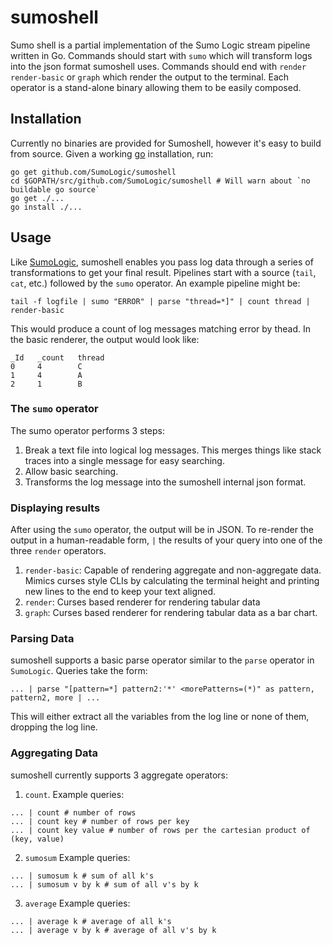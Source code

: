 # sumoshell
Sumo shell is a partial implementation of the Sumo Logic stream pipeline written in Go. Commands should start with
`sumo` which will transform logs into the json format sumoshell uses. Commands should end with `render` `render-basic` or `graph` which render the output to the terminal. Each operator is a stand-alone binary allowing them to be easily composed.

## Installation
Currently no binaries are provided for Sumoshell, however it's easy to build from source. Given a working [go](https://golang.org/doc/install) installation, run:
```
go get github.com/SumoLogic/sumoshell
cd $GOPATH/src/github.com/SumoLogic/sumoshell # Will warn about `no buildable go source`
go get ./...
go install ./...
```

## Usage
Like [SumoLogic](www.sumologic.com), sumoshell enables you pass log data through a series of transformations to get your final result. Pipelines start with a source (`tail`, `cat`, etc.) followed by the `sumo` operator. An example pipeline might be:

```tail -f logfile | sumo "ERROR" | parse "thread=*]" | count thread | render-basic```

This would produce a count of log messages matching error by thead. In the basic renderer, the output would look like:
```
_Id   _count   thread   
0     4        C        
1     4        A        
2     1        B      
```
### The `sumo` operator
The sumo operator performs 3 steps: 

1. Break a text file into logical log messages. This merges things like stack traces into a single message for easy searching.
2. Allow basic searching.
3. Transforms the log message into the sumoshell internal json format.

### Displaying results

After using the `sumo` operator, the output will be in JSON. To re-render the output in a human-readable form, `|` the results of your query into one of the three `render` operators.

1. `render-basic`: Capable of rendering aggregate and non-aggregate data. Mimics curses style CLIs by calculating the terminal height and printing new lines to the end to keep your text aligned.
2. `render`: Curses based renderer for rendering tabular data
3. `graph`: Curses based renderer for rendering tabular data as a bar chart.


### Parsing Data

sumoshell supports a basic parse operator similar to the `parse` operator in `SumoLogic`. Queries take the form:
```
... | parse "[pattern=*] pattern2:'*' <morePatterns=(*)" as pattern, pattern2, more | ...
```

This will either extract all the variables from the log line or none of them, dropping the log line.

### Aggregating Data

sumoshell currently supports 3 aggregate operators:

1. `count`. Example queries:
  ```
  ... | count # number of rows
  ... | count key # number of rows per key
  ... | count key value # number of rows per the cartesian product of (key, value)
  ```

2. `sumosum` Example queries:
  ```
  ... | sumosum k # sum of all k's
  ... | sumosum v by k # sum of all v's by k
  ```

3. `average` Example queries:
  ```
  ... | average k # average of all k's
  ... | average v by k # average of all v's by k
  ```
